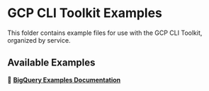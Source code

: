 # GCP CLI Toolkit Examples

This folder contains example files for use with the GCP CLI Toolkit, organized by service.

## Available Examples

📖 **[BigQuery Examples Documentation](bigquery/README.md)**
